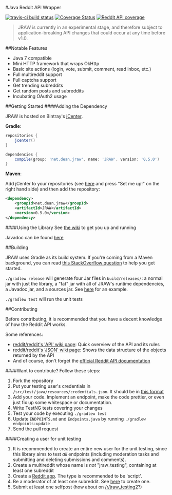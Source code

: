 #Java Reddit API Wrapper

[![travis-ci build status](https://img.shields.io/travis/thatJavaNerd/JRAW.svg)](https://travis-ci.org/thatJavaNerd/JRAW) [![Coverage Status](https://img.shields.io/coveralls/thatJavaNerd/JRAW.svg)](https://coveralls.io/r/thatJavaNerd/JRAW) [![Reddit API coverage](https://img.shields.io/badge/api--coverage-59.02%-blue.svg)](https://github.com/thatJavaNerd/JRAW/blob/master/ENDPOINTS.md)

>JRAW is currently in an experimental stage, and therefore subject to application-breaking API changes that could occur at any time before v1.0.

##Notable Features
 - Java 7 compatible
 - Mini HTTP framework that wraps OkHttp
 - Basic site actions (login, vote, submit, comment, read inbox, etc.)
 - Full multireddit support
 - Full captcha support
 - Get trending subreddits
 - Get random posts and subreddits
 - Incubating OAuth2 usage

##Getting Started
####Adding the Dependency

JRAW is hosted on Bintray's [jCenter](https://bintray.com/thatjavanerd/maven/JRAW/view).

**Gradle**:
```groovy
repositories {
    jcenter()
}

dependencies {
    compile(group: 'net.dean.jraw', name: 'JRAW', version: '0.5.0')
}
```

**Maven**:

Add jCenter to your repositories (see [here](https://bintray.com/bintray/jcenter) and press "Set me up!" on the right hand side) and then add the repository:

```xml
<dependency>
    <groupId>net.dean.jraw</groupId>
    <artifactId>JRAW</artifactId>
    <version>0.5.0</version>
</dependency>
```

####Using the Library
See [the wiki](https://github.com/thatJavaNerd/JRAW/wiki/Home) to get you up and running

Javadoc can be found [here](https://thatjavanerd.github.io/JRAW/)

##Building

JRAW uses Gradle as its build system. If you're coming from a Maven background, you can read [this StackOverflow question](http://stackoverflow.com/q/7719495/1275092) to help you get started.

`./gradlew release` will generate four Jar files in `build/releases/`: a normal jar with just the library, a "fat" jar with all of JRAW's runtime dependencies, a Javadoc jar, and a sources jar. See [here](https://github.com/thatJavaNerd/JRAW/releases/tag/v0.2.0) for an example.

`./gradlew test` will run the unit tests

##Contributing

Before contributing, it is recommended that you have a decent knowledge of how the Reddit API works.

Some references:
 - [reddit/reddit's 'API' wiki page](https://github.com/reddit/reddit/wiki/API): Quick overview of the API and its rules
 - [reddit/reddit's 'JSON' wiki page](https://github.com/reddit/reddit/wiki/JSON): Shows the data structure of the objects returned by the API
 - And of course, don't forget the [official Reddit API documentation](https://www.reddit.com/dev/api)

####Want to contribute? Follow these steps:

1. Fork the repository
2. Put your testing user's credentials in `/src/test/java/resources/credentials.json`. It should be in [this format](https://gist.github.com/thatJavaNerd/e393a7af4c3a8c564833)
3. Add your code. Implement an endpoint, make the code prettier, or even just fix up some whitespace or documentation.
4. Write TestNG tests covering your changes
5. Test your code by executing `./gradlew test`
6. Update `ENDPOINTS.md` and `Endpoints.java` by running `./gradlew endpoints:update`
7. Send the pull request

####Creating a user for unit testing
1. It is recommended to create an entire new user for the unit testing, since this library aims to test *all* endpoints (including moderation tasks and submitting and deleting submissions and comments).
2. Create a multireddit whose name is *not* "jraw_testing", containing at least one subreddit
3. Create a [Reddit app](https://ssl.reddit.com/prefs/apps). The type is recommended to be 'script'.
4. Be a moderator of at least one subreddit. See [here](https://www.reddit.com/subreddits/create) to create one.
5. Submit at least one selfpost (how about on [/r/jraw_testing2](https://www.reddit.com/r/jraw_testing2)?)


